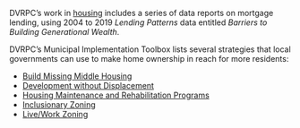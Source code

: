 DVRPC’s work in [housing](https://www.dvrpc.org/housing/) includes a series of data reports on mortgage lending, using 2004 to 2019 _Lending Patterns_ data entitled _Barriers to Building Generational Wealth_.

DVRPC’s Municipal Implementation Toolbox lists several strategies that local governments can use to make home ownership in reach for more residents:

* [Build Missing Middle Housing](https://www.dvrpc.org/Plan/MIT/buildmissingmiddlehousing)
* [Development without Displacement](https://www.dvrpc.org/Plan/MIT/developmentwithoutdisplacement)
* [Housing Maintenance and Rehabilitation Programs](https://www.dvrpc.org/Plan/MIT/housingmaintenanceandrehabilitationprograms)
* [Inclusionary Zoning](https://www.dvrpc.org/Plan/MIT/inclusionaryzoning)
* [Live/Work Zoning](https://www.dvrpc.org/Plan/MIT/liveworkzoning)